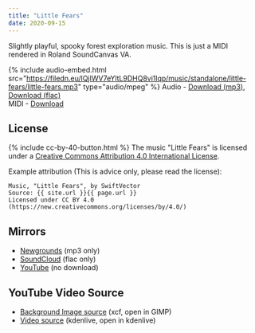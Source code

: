 ```yaml
---
title: "Little Fears"
date: 2020-09-15 
---
```

Slightly playful, spooky forest exploration music. This is just a MIDI rendered in Roland SoundCanvas VA.

{% include audio-embed.html src="https://filedn.eu/lQjIWV7eYltL9DHQ8vi1lqp/music/standalone/little-fears/little-fears.mp3" type="audio/mpeg" %}
Audio -
[Download (mp3)](https://filedn.eu/lQjIWV7eYltL9DHQ8vi1lqp/music/standalone/little-fears/little-fears.mp3),
[Download (flac)](https://filedn.eu/lQjIWV7eYltL9DHQ8vi1lqp/music/standalone/little-fears/little-fears.flac)\
MIDI -
[Download](https://filedn.eu/lQjIWV7eYltL9DHQ8vi1lqp/music/standalone/little-fears/little-fears.mid)

## License
{% include cc-by-40-button.html %}
The music "Little Fears" is licensed under a [Creative Commons Attribution 4.0 International License](http://creativecommons.org/licenses/by/4.0/).

Example attribution (This is advice only, please read the license):
```
Music, "Little Fears", by SwiftVector
Source: {{ site.url }}{{ page.url }}
Licensed under CC BY 4.0 (https://new.creativecommons.org/licenses/by/4.0/)
```

## Mirrors
- [Newgrounds](https://www.newgrounds.com/audio/listen/964750) (mp3 only)
- [SoundCloud](https://soundcloud.com/swiftvector/little-fears) (flac only)
- [YouTube](https://www.youtube.com/watch?v=5dJ_EKMaR00) (no download)

## YouTube Video Source
- [Background Image source](https://filedn.eu/lQjIWV7eYltL9DHQ8vi1lqp/music/standalone/little-fears/little-fears-background.xcf) (xcf, open in GIMP)
- [Video source](https://filedn.eu/lQjIWV7eYltL9DHQ8vi1lqp/music/standalone/little-fears/little-fears.kdenlive) (kdenlive, open in kdenlive)

